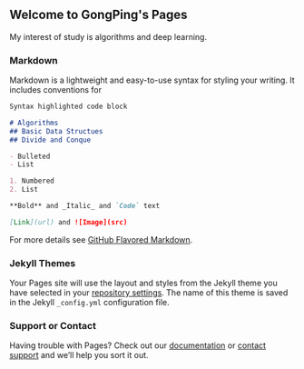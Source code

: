 ## Welcome to GongPing's Pages

My interest of study is algorithms and deep learning.


### Markdown

Markdown is a lightweight and easy-to-use syntax for styling your writing. It includes conventions for

```markdown
Syntax highlighted code block

# Algorithms
## Basic Data Structues
## Divide and Conque

- Bulleted
- List

1. Numbered
2. List

**Bold** and _Italic_ and `Code` text

[Link](url) and ![Image](src)
```

For more details see [GitHub Flavored Markdown](https://guides.github.com/features/mastering-markdown/).

### Jekyll Themes

Your Pages site will use the layout and styles from the Jekyll theme you have selected in your [repository settings](https://github.com/Gong-Ping/Gong-Ping.github.io/settings). The name of this theme is saved in the Jekyll `_config.yml` configuration file.

### Support or Contact

Having trouble with Pages? Check out our [documentation](https://help.github.com/categories/github-pages-basics/) or [contact support](https://github.com/contact) and we’ll help you sort it out.
